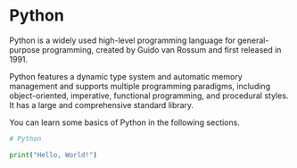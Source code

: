 # Python

Python is a widely used high-level programming language for general-purpose programming, created by Guido van Rossum and first released in 1991.

Python features a dynamic type system and automatic memory management and supports multiple programming paradigms, including object-oriented, imperative, functional programming, and procedural styles. It has a large and comprehensive standard library.

You can learn some basics of Python in the following sections.

```python
# Python

print("Hello, World!")
```
